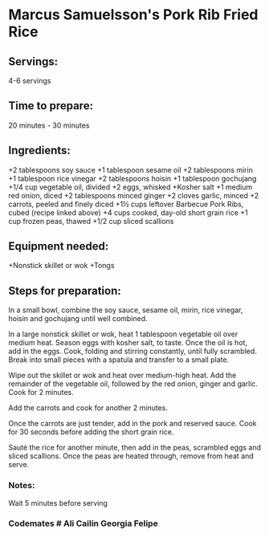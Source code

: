 # Marcus Samuelsson's Pork Rib Fried Rice

## Servings: 
4-6 servings

## Time to prepare: 
20 minutes - 30 minutes

## Ingredients:

+2 tablespoons soy sauce
+1 tablespoon sesame oil
+2 tablespoons mirin
+1 tablespoon rice vinegar
+2 tablespoons hoisin
+1 tablespoon gochujang
+1/4 cup vegetable oil, divided
+2 eggs, whisked
+Kosher salt
+1 medium red onion, diced
+2 tablespoons minced ginger
+2 cloves garlic, minced
+2 carrots, peeled and finely diced
+1½ cups leftover Barbecue Pork Ribs, cubed (recipe linked above)
+4 cups cooked, day-old short grain rice
+1 cup frozen peas, thawed
+1/2 cup sliced scallions


## Equipment needed: 
+Nonstick skillet or wok
+Tongs 


## Steps for preparation: 

In a small bowl, combine the soy sauce, sesame oil, mirin, rice vinegar, hoisin and gochujang until well combined.

In a large nonstick skillet or wok, heat 1 tablespoon vegetable oil over medium heat. Season eggs with kosher salt, to taste. Once the oil is hot, add in the eggs. Cook, folding and stirring constantly, until fully scrambled. Break into small pieces with a spatula and transfer to a small plate.

Wipe out the skillet or wok and heat over medium-high heat. Add the remainder of the vegetable oil, followed by the red onion, ginger and garlic. Cook for 2 minutes.

Add the carrots and cook for another 2 minutes.

Once the carrots are just tender, add in the pork and reserved sauce. Cook for 30 seconds before adding the short grain rice.

Sauté the rice for another minute, then add in the peas, scrambled eggs and sliced scallions. Once the peas are heated through, remove from heat and serve. 



### Notes:

Wait 5 minutes before serving

### Codemates # Ali Cailin Georgia Felipe

